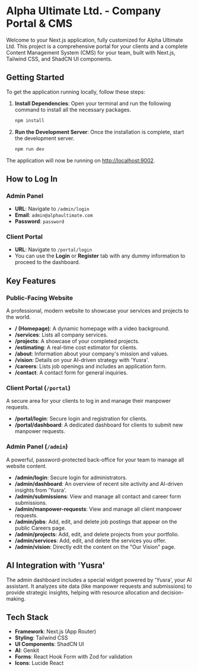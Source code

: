 # Alpha Ultimate Ltd. - Company Portal & CMS

Welcome to your Next.js application, fully customized for Alpha Ultimate Ltd. This project is a comprehensive portal for your clients and a complete Content Management System (CMS) for your team, built with Next.js, Tailwind CSS, and ShadCN UI components.

## Getting Started

To get the application running locally, follow these steps:

1.  **Install Dependencies**:
    Open your terminal and run the following command to install all the necessary packages.
    ```bash
    npm install
    ```

2.  **Run the Development Server**:
    Once the installation is complete, start the development server.
    ```bash
    npm run dev
    ```

The application will now be running on [http://localhost:9002](http://localhost:9002).

## How to Log In

### Admin Panel
-   **URL**: Navigate to `/admin/login`
-   **Email**: `admin@alphaultimate.com`
-   **Password**: `password`

### Client Portal
-   **URL**: Navigate to `/portal/login`
-   You can use the **Login** or **Register** tab with any dummy information to proceed to the dashboard.

## Key Features

### Public-Facing Website

A professional, modern website to showcase your services and projects to the world.

- **/ (Homepage)**: A dynamic homepage with a video background.
- **/services**: Lists all company services.
- **/projects**: A showcase of your completed projects.
- **/estimating**: A real-time cost estimator for clients.
- **/about**: Information about your company's mission and values.
- **/vision**: Details on your AI-driven strategy with 'Yusra'.
- **/careers**: Lists job openings and includes an application form.
- **/contact**: A contact form for general inquiries.

### Client Portal (`/portal`)

A secure area for your clients to log in and manage their manpower requests.

- **/portal/login**: Secure login and registration for clients.
- **/portal/dashboard**: A dedicated dashboard for clients to submit new manpower requests.

### Admin Panel (`/admin`)

A powerful, password-protected back-office for your team to manage all website content.

- **/admin/login**: Secure login for administrators.
- **/admin/dashboard**: An overview of recent site activity and AI-driven insights from 'Yusra'.
- **/admin/submissions**: View and manage all contact and career form submissions.
- **/admin/manpower-requests**: View and manage all client manpower requests.
- **/admin/jobs**: Add, edit, and delete job postings that appear on the public Careers page.
- **/admin/projects**: Add, edit, and delete projects from your portfolio.
- **/admin/services**: Add, edit, and delete the services you offer.
- **/admin/vision**: Directly edit the content on the "Our Vision" page.

## AI Integration with 'Yusra'

The admin dashboard includes a special widget powered by 'Yusra', your AI assistant. It analyzes site data (like manpower requests and submissions) to provide strategic insights, helping with resource allocation and decision-making.

## Tech Stack

- **Framework**: Next.js (App Router)
- **Styling**: Tailwind CSS
- **UI Components**: ShadCN UI
- **AI**: Genkit
- **Forms**: React Hook Form with Zod for validation
- **Icons**: Lucide React
